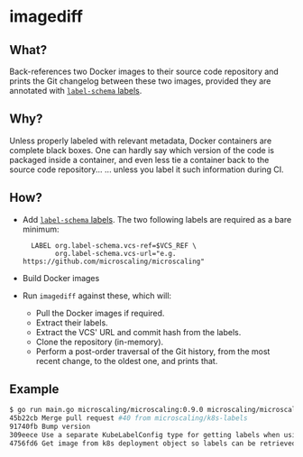 # imagediff

## What?

Back-references two Docker images to their source code repository and prints the Git changelog between these two images, provided they are annotated with [`label-schema` labels](https://microbadger.com/labels).

## Why?

Unless properly labeled with relevant metadata, Docker containers are complete black boxes.
One can hardly say which version of the code is packaged inside a container, and even less tie a container back to the source code repository...
... unless you label it such information during CI.

## How?

- Add [`label-schema` labels](https://microbadger.com/labels). The two following labels are required as a bare minimum:

  ```
    LABEL org.label-schema.vcs-ref=$VCS_REF \
          org.label-schema.vcs-url="e.g. https://github.com/microscaling/microscaling"
  ```

- Build Docker images
- Run `imagediff` against these, which will:

    - Pull the Docker images if required.
    - Extract their labels.
    - Extract the VCS' URL and commit hash from the labels.
    - Clone the repository (in-memory).
    - Perform a post-order traversal of the Git history, from the most recent change, to the oldest one, and prints that.

## Example

```bash
$ go run main.go microscaling/microscaling:0.9.0 microscaling/microscaling:0.9.1
45b22cb Merge pull request #40 from microscaling/k8s-labels
91740fb Bump version
309eece Use a separate KubeLabelConfig type for getting labels when using Kubernetes
4756fd6 Get image from k8s deployment object so labels can be retrieved from the MicroBadger API. Move creating the k8s clientset to utils.
```
